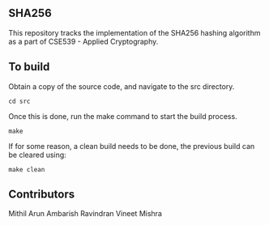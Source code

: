 SHA256
------

This repository tracks the implementation of the SHA256 hashing algorithm as a part of CSE539 - Applied Cryptography.

To build
--------

Obtain a copy of the source code, and navigate to the src directory.
```
cd src
```

Once this is done, run the make command to start the build process.
```
make
```

If for some reason, a clean build needs to be done, the previous build can be cleared using:
```
make clean
```

Contributors
------------
Mithil Arun
Ambarish Ravindran
Vineet Mishra

